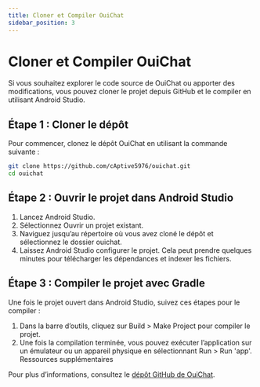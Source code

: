 ```yaml
---
title: Cloner et Compiler OuiChat
sidebar_position: 3
---
```


# Cloner et Compiler OuiChat

Si vous souhaitez explorer le code source de OuiChat ou apporter des modifications, vous pouvez cloner le projet depuis GitHub et le compiler en utilisant Android Studio.

## Étape 1 : Cloner le dépôt

Pour commencer, clonez le dépôt OuiChat en utilisant la commande suivante :

```bash
git clone https://github.com/cAptive5976/ouichat.git
cd ouichat
```

## Étape 2 : Ouvrir le projet dans Android Studio
1. Lancez Android Studio.
2. Sélectionnez Ouvrir un projet existant.
3. Naviguez jusqu’au répertoire où vous avez cloné le dépôt et sélectionnez le dossier ouichat.
4. Laissez Android Studio configurer le projet. Cela peut prendre quelques minutes pour télécharger les dépendances et indexer les fichiers.

## Étape 3 : Compiler le projet avec Gradle
Une fois le projet ouvert dans Android Studio, suivez ces étapes pour le compiler :

1. Dans la barre d’outils, cliquez sur Build > Make Project pour compiler le projet.
2. Une fois la compilation terminée, vous pouvez exécuter l’application sur un émulateur ou un appareil physique en sélectionnant Run > Run 'app'.
Ressources supplémentaires

Pour plus d’informations, consultez le [dépôt GitHub de OuiChat](https://github.com/cAptive5976/ouichat).